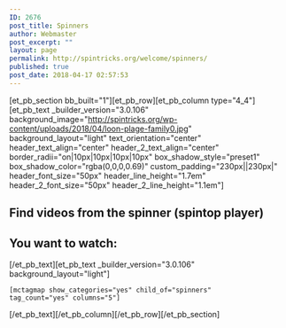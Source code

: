 ```yaml
---
ID: 2676
post_title: Spinners
author: Webmaster
post_excerpt: ""
layout: page
permalink: http://spintricks.org/welcome/spinners/
published: true
post_date: 2018-04-17 02:57:53
---
```

[et_pb_section bb_built="1"][et_pb_row][et_pb_column type="4_4"][et_pb_text _builder_version="3.0.106" background_image="http://spintricks.org/wp-content/uploads/2018/04/loon-plage-family0.jpg" background_layout="light" text_orientation="center" header_text_align="center" header_2_text_align="center" border_radii="on|10px|10px|10px|10px" box_shadow_style="preset1" box_shadow_color="rgba(0,0,0,0.69)" custom_padding="230px||230px|" header_font_size="50px" header_line_height="1.7em" header_2_font_size="50px" header_2_line_height="1.1em"]
<h2>Find videos from the spinner (spintop player)</h2>
<h2>You want to watch:</h2>
[/et_pb_text][et_pb_text _builder_version="3.0.106" background_layout="light"]

<code>[mctagmap show_categories="yes" child_of="spinners" tag_count="yes" columns="5"]</code>

[/et_pb_text][/et_pb_column][/et_pb_row][/et_pb_section]